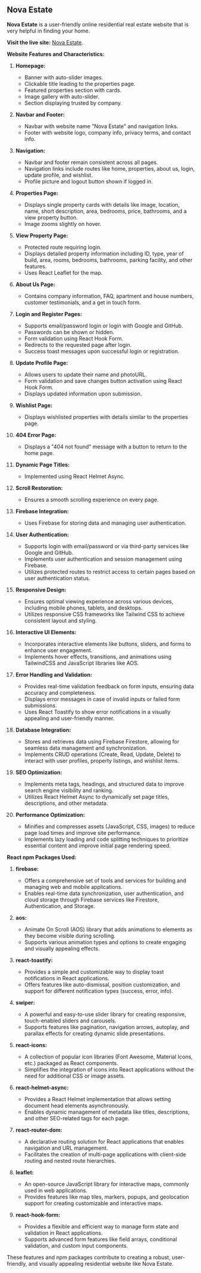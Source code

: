 ## Nova Estate

**Nova Estate** is a user-friendly online residential real estate website that is very helpful in finding your home.

**Visit the live site:** [Nova Estate](https://nova-estate.web.app/).


**Website Features and Characteristics:**

1. **Homepage:**
   - Banner with auto-slider images.
   - Clickable title leading to the properties page.
   - Featured properties section with cards.
   - Image gallery with auto-slider.
   - Section displaying trusted by company.

2. **Navbar and Footer:**
   - Navbar with website name "Nova Estate" and navigation links.
   - Footer with website logo, company info, privacy terms, and contact info.

3. **Navigation:**
   - Navbar and footer remain consistent across all pages.
   - Navigation links include routes like home, properties, about us, login, update profile, and wishlist.
   - Profile picture and logout button shown if logged in.

4. **Properties Page:**
   - Displays single property cards with details like image, location, name, short description, area, bedrooms, price, bathrooms, and a view property button.
   - Image zooms slightly on hover.

5. **View Property Page:**
   - Protected route requiring login.
   - Displays detailed property information including ID, type, year of build, area, rooms, bedrooms, bathrooms, parking facility, and other features.
   - Uses React Leaflet for the map.

6. **About Us Page:**
   - Contains company information, FAQ, apartment and house numbers, customer testimonials, and a get in touch form.

7. **Login and Register Pages:**
   - Supports email/password login or login with Google and GitHub.
   - Passwords can be shown or hidden.
   - Form validation using React Hook Form.
   - Redirects to the requested page after login.
   - Success toast messages upon successful login or registration.

8. **Update Profile Page:**
   - Allows users to update their name and photoURL.
   - Form validation and save changes button activation using React Hook Form.
   - Displays updated information upon submission.

9. **Wishlist Page:**
   - Displays wishlisted properties with details similar to the properties page.

10. **404 Error Page:**
    - Displays a "404 not found" message with a button to return to the home page.

11. **Dynamic Page Titles:**
    - Implemented using React Helmet Async.

12. **Scroll Restoration:**
    - Ensures a smooth scrolling experience on every page.

13. **Firebase Integration:**
    - Uses Firebase for storing data and managing user authentication.

14. **User Authentication:**
    - Supports login with email/password or via third-party services like Google and GitHub.
    - Implements user authentication and session management using Firebase.
    - Utilizes protected routes to restrict access to certain pages based on user authentication status.

15. **Responsive Design:**
    - Ensures optimal viewing experience across various devices, including mobile phones, tablets, and desktops.
    - Utilizes responsive CSS frameworks like Tailwind CSS to achieve consistent layout and styling.

16. **Interactive UI Elements:**
    - Incorporates interactive elements like buttons, sliders, and forms to enhance user engagement.
    - Implements hover effects, transitions, and animations using TailwindCSS and JavaScript libraries like AOS.

17. **Error Handling and Validation:**
    - Provides real-time validation feedback on form inputs, ensuring data accuracy and completeness.
    - Displays error messages in case of invalid inputs or failed form submissions.
    - Uses React Toastify to show error notifications in a visually appealing and user-friendly manner.

18. **Database Integration:**
    - Stores and retrieves data using Firebase Firestore, allowing for seamless data management and synchronization.
    - Implements CRUD operations (Create, Read, Update, Delete) to interact with user profiles, property listings, and wishlist items.


19. **SEO Optimization:**
    - Implements meta tags, headings, and structured data to improve search engine visibility and ranking.
    - Utilizes React Helmet Async to dynamically set page titles, descriptions, and other metadata.


20. **Performance Optimization:**
    - Minifies and compresses assets (JavaScript, CSS, images) to reduce page load times and improve site performance.
    - Implements lazy loading and code splitting techniques to prioritize essential content and improve initial page rendering speed.





**React npm Packages Used:**

1. **firebase:**
    - Offers a comprehensive set of tools and services for building and managing web and mobile applications.
    - Enables real-time data synchronization, user authentication, and cloud storage through Firebase services like Firestore, Authentication, and Storage.

2. **aos:**
    - Animate On Scroll (AOS) library that adds animations to elements as they become visible during scrolling.
    - Supports various animation types and options to create engaging and visually appealing effects.

3. **react-toastify:**
    - Provides a simple and customizable way to display toast notifications in React applications.
    - Offers features like auto-dismissal, position customization, and support for different notification types (success, error, info).

4. **swiper:**
    - A powerful and easy-to-use slider library for creating responsive, touch-enabled sliders and carousels.
    - Supports features like pagination, navigation arrows, autoplay, and parallax effects for creating dynamic slide presentations.

5. **react-icons:**
    - A collection of popular icon libraries (Font Awesome, Material Icons, etc.) packaged as React components.
    - Simplifies the integration of icons into React applications without the need for additional CSS or image assets.

6. **react-helmet-async:**
    - Provides a React Helmet implementation that allows setting document head elements asynchronously.
    - Enables dynamic management of metadata like titles, descriptions, and other SEO-related tags for each page.

7. **react-router-dom:**
    - A declarative routing solution for React applications that enables navigation and URL management.
    - Facilitates the creation of multi-page applications with client-side routing and nested route hierarchies.

8. **leaflet:**
    - An open-source JavaScript library for interactive maps, commonly used in web applications.
    - Provides features like map tiles, markers, popups, and geolocation support for creating customizable and interactive maps.

9. **react-hook-form:**
    - Provides a flexible and efficient way to manage form state and validation in React applications.
    - Supports advanced form features like field arrays, conditional validation, and custom input components.



These features and npm packages contribute to creating a robust, user-friendly, and visually appealing residential website like Nova Estate.